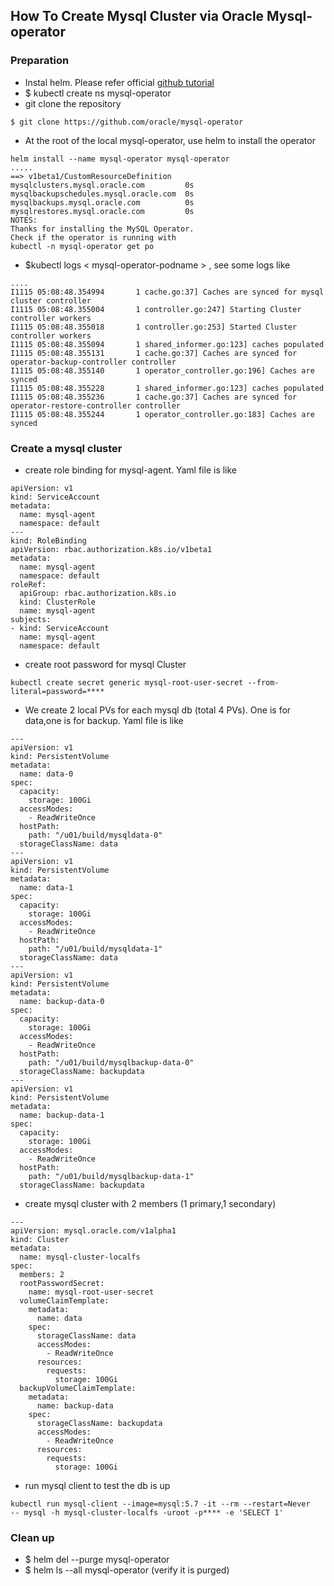 ## How To Create Mysql Cluster via Oracle Mysql-operator

### Preparation
* Instal helm. Please refer official [github tutorial](https://github.com/oracle/mysql-operator/blob/master/docs/tutorial.md)
* $ kubectl create ns mysql-operator
* git clone the repository
```
$ git clone https://github.com/oracle/mysql-operator
```
* At the root of the local mysql-operator, use helm to install the operator
```
helm install --name mysql-operator mysql-operator
.....
==> v1beta1/CustomResourceDefinition
mysqlclusters.mysql.oracle.com         0s
mysqlbackupschedules.mysql.oracle.com  0s
mysqlbackups.mysql.oracle.com          0s
mysqlrestores.mysql.oracle.com         0s
NOTES:
Thanks for installing the MySQL Operator.
Check if the operator is running with
kubectl -n mysql-operator get po
```
* $kubectl logs < mysql-operator-podname >  , see some logs like
```
....
I1115 05:08:48.354994       1 cache.go:37] Caches are synced for mysql cluster controller
I1115 05:08:48.355004       1 controller.go:247] Starting Cluster controller workers
I1115 05:08:48.355018       1 controller.go:253] Started Cluster controller workers
I1115 05:08:48.355094       1 shared_informer.go:123] caches populated
I1115 05:08:48.355131       1 cache.go:37] Caches are synced for operator-backup-controller controller
I1115 05:08:48.355140       1 operator_controller.go:196] Caches are synced
I1115 05:08:48.355228       1 shared_informer.go:123] caches populated
I1115 05:08:48.355236       1 cache.go:37] Caches are synced for operator-restore-controller controller
I1115 05:08:48.355244       1 operator_controller.go:183] Caches are synced
```

### Create a mysql cluster
* create role binding for mysql-agent. Yaml file is like

```
apiVersion: v1
kind: ServiceAccount
metadata:
  name: mysql-agent
  namespace: default
---
kind: RoleBinding
apiVersion: rbac.authorization.k8s.io/v1beta1
metadata:
  name: mysql-agent
  namespace: default
roleRef:
  apiGroup: rbac.authorization.k8s.io
  kind: ClusterRole
  name: mysql-agent
subjects:
- kind: ServiceAccount
  name: mysql-agent
  namespace: default
```
* create root password for mysql Cluster
```
kubectl create secret generic mysql-root-user-secret --from-literal=password=****
```
* We create 2 local PVs for each mysql db (total 4 PVs). One is for data,one is for backup. Yaml file is like

```
---
apiVersion: v1
kind: PersistentVolume
metadata:
  name: data-0
spec:
  capacity:
    storage: 100Gi
  accessModes:
    - ReadWriteOnce
  hostPath:
    path: "/u01/build/mysqldata-0"
  storageClassName: data
---
apiVersion: v1
kind: PersistentVolume
metadata:
  name: data-1
spec:
  capacity:
    storage: 100Gi
  accessModes:
    - ReadWriteOnce
  hostPath:
    path: "/u01/build/mysqldata-1"
  storageClassName: data
---
apiVersion: v1
kind: PersistentVolume
metadata:
  name: backup-data-0
spec:
  capacity:
    storage: 100Gi
  accessModes:
    - ReadWriteOnce
  hostPath:
    path: "/u01/build/mysqlbackup-data-0"
  storageClassName: backupdata
---
apiVersion: v1
kind: PersistentVolume
metadata:
  name: backup-data-1
spec:
  capacity:
    storage: 100Gi
  accessModes:
    - ReadWriteOnce
  hostPath:
    path: "/u01/build/mysqlbackup-data-1"
  storageClassName: backupdata
```

* create mysql cluster with 2 members (1 primary,1 secondary)

```
---
apiVersion: mysql.oracle.com/v1alpha1
kind: Cluster
metadata:
  name: mysql-cluster-localfs
spec:
  members: 2
  rootPasswordSecret:
    name: mysql-root-user-secret
  volumeClaimTemplate:
    metadata:
      name: data
    spec:
      storageClassName: data
      accessModes:
        - ReadWriteOnce
      resources:
        requests:
          storage: 100Gi
  backupVolumeClaimTemplate:
    metadata:
      name: backup-data
    spec:
      storageClassName: backupdata
      accessModes:
        - ReadWriteOnce
      resources:
        requests:
          storage: 100Gi
```          
* run mysql client to test the db is up
```
kubectl run mysql-client --image=mysql:5.7 -it --rm --restart=Never    -- mysql -h mysql-cluster-localfs -uroot -p**** -e 'SELECT 1'
```

### Clean up
* $ helm del --purge mysql-operator
* $ helm ls --all mysql-operator  (verify it is purged)
